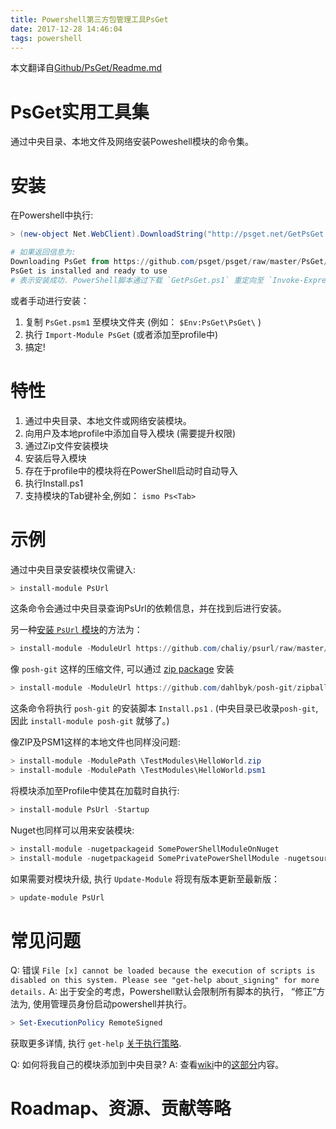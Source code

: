 ```yaml
---
title: Powershell第三方包管理工具PsGet
date: 2017-12-28 14:46:04
tags: powershell
---
```

本文翻译自[Github/PsGet/Readme.md](https://github.com/psget/psget)

PsGet实用工具集
=============

通过中央目录、本地文件及网络安装Poweshell模块的命令集。

安装
============

在Powershell中执行:

``` powershell
> (new-object Net.WebClient).DownloadString("http://psget.net/GetPsGet.ps1") | iex

# 如果返回信息为:
Downloading PsGet from https://github.com/psget/psget/raw/master/PsGet/PsGet.psm1
PsGet is installed and ready to use
# 表示安装成功. PowerShell脚本通过下载 `GetPsGet.ps1` 重定向至 `Invoke-Expression` 来安装PsGet模块。
```

或者手动进行安装：

1. 复制 `PsGet.psm1` 至模块文件夹 (例如： `$Env:PsGet\PsGet\` )
2. 执行 `Import-Module PsGet` (或者添加至profile中)
3. 搞定!

特性
========

1. 通过中央目录、本地文件或网络安装模块。
2. 向用户及本地profile中添加自导入模块 (需要提升权限)
3. 通过Zip文件安装模块
4. 安装后导入模块
5. 存在于profile中的模块将在PowerShell启动时自动导入
6. 执行Install.ps1
7. 支持模块的Tab键补全,例如： `ismo Ps<Tab>`

示例
========

通过中央目录安装模块仅需键入:

``` powershell
> install-module PsUrl
```

这条命令会通过中央目录查询PsUrl的依赖信息，并在找到后进行安装。

另一种[安装 `PsUrl` 模块](https://github.com/chaliy/psurl/raw/master/PsUrl/PsUrl.psm1)的方法为：

``` powershell
> install-module -ModuleUrl https://github.com/chaliy/psurl/raw/master/PsUrl/PsUrl.psm1
```

像 `posh-git` 这样的压缩文件, 可以通过 [zip package](https://github.com/dahlbyk/posh-git/zipball/master) 安装

``` powershell
> install-module -ModuleUrl https://github.com/dahlbyk/posh-git/zipball/master
```

这条命令将执行  `posh-git` 的安装脚本 `Install.ps1` . (中央目录已收录`posh-git`, 因此 `install-module posh-git` 就够了。)

像ZIP及PSM1这样的本地文件也同样没问题:

``` powershell
> install-module -ModulePath \TestModules\HelloWorld.zip
> install-module -ModulePath \TestModules\HelloWorld.psm1
```

将模块添加至Profile中使其在加载时自执行:

``` powershell
> install-module PsUrl -Startup
```

Nuget也同样可以用来安装模块:

``` powershell
> install-module -nugetpackageid SomePowerShellModuleOnNuget
> install-module -nugetpackageid SomePrivatePowerShellModule -nugetsource http://mynugetserver/nuget/feed/
```

如果需要对模块升级, 执行 `Update-Module` 将现有版本更新至最新版：

``` powershell
> update-module PsUrl
```

常见问题
===

Q: 错误 `File [x] cannot be loaded because the execution of scripts is disabled on this system. Please see "get-help about_signing" for more details.`
A: 出于安全的考虑，Powershell默认会限制所有脚本的执行， “修正”方法为, 使用管理员身份启动powershell并执行。

``` powershell
> Set-ExecutionPolicy RemoteSigned
```

获取更多详情, 执行 `get-help` [关于执行策略](http://msdn.microsoft.com/en-us/library/dd347641.aspx).

Q: 如何将我自己的模块添加到中央目录?
A: 查看[wiki](https://github.com/psget/psget/wiki)中的[这部分](https://github.com/psget/psget/wiki/How-to-add-your-module-to-the-directory)内容。

Roadmap、资源、贡献等略
=======